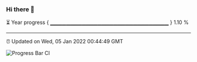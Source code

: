 ### Hi there 👋

⏳ Year progress { ▁▁▁▁▁▁▁▁▁▁▁▁▁▁▁▁▁▁▁▁▁▁▁▁▁▁▁▁▁▁ } 1.10 %

---

⏰ Updated on Wed, 05 Jan 2022 00:44:49 GMT

![Progress Bar CI](https://github.com/liununu/liununu/workflows/Progress%20Bar%20CI/badge.svg)
